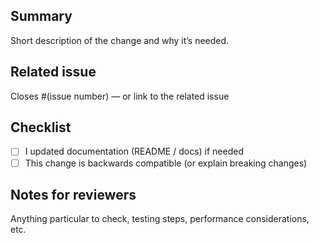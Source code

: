 ## Summary
Short description of the change and why it’s needed.

## Related issue
Closes #(issue number) — or link to the related issue

## Checklist
- [ ] I updated documentation (README / docs) if needed
- [ ] This change is backwards compatible (or explain breaking changes)

## Notes for reviewers
Anything particular to check, testing steps, performance considerations, etc.